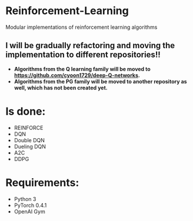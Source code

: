 # Reinforcement-Learning
Modular implementations of reinforcement learning algorithms

## I will be gradually refactoring and moving the implementation to different repositories!!
- **Algorithms from the Q learning family will be moved to https://github.com/cyoon1729/deep-Q-networks.**
- **Algorithms from the PG family will be moved to another repository as well, which has not been created yet.**


# Is done:
- REINFORCE
- DQN
- Double DQN
- Dueling DQN
- A2C
- DDPG

# Requirements:
- Python 3
- PyTorch 0.4.1
- OpenAI Gym

